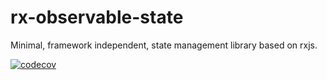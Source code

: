 # rx-observable-state
Minimal, framework independent, state management library based on rxjs.

[![codecov](https://codecov.io/gh/HuiiBuh/rx-observable-state/branch/main/graph/badge.svg?token=PXJF5SIA22)](https://codecov.io/gh/HuiiBuh/rx-observable-state)

